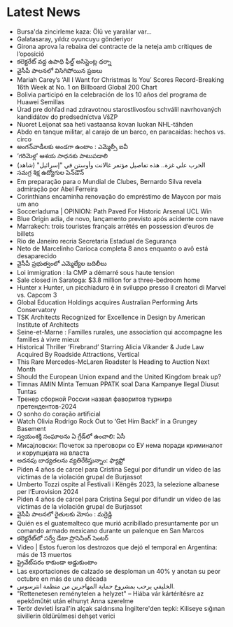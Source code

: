 # Latest News
-  Bursa'da zincirleme kaza: Ölü ve yaralılar var...
-  Galatasaray, yıldız oyuncuyu gönderiyor
-  Girona aprova la rebaixa del contracte de la neteja amb crítiques de l’oposició
-  కలెక్టరేట్‌ వద్ద ఉపాధి ఫీల్డ్‌ అసిస్టెంట్ల ధర్నా
-  వైసీపీ పాలనలో విసిగిపోయిన ప్రజలు
-  Mariah Carey’s ‘All I Want for Christmas Is You’ Scores Record-Breaking 16th Week at No. 1 on Billboard Global 200 Chart
-  Bolivia participó en la celebración de los 10 años del programa de Huawei Semillas
-  Úrad pre dohľad nad zdravotnou starostlivosťou schválil navrhovaných kandidátov do predsedníctva VšZP
-  Nuoret Leijonat saa heti vastaansa kovan luokan NHL-tähden
-  Abdo en tanque militar, al carajo de un barco, en paracaídas: hechos vs. circo
-  అంగన్‌వాడీలకు అండగా ఉంటాం : ఎమ్మెల్సీ ఐవీ
-  ‘గరిమెళ్ల’ ఆశయ సాధనకు పాటుపడాలి
-  الحرب على غزة.. هذه تفاصيل مؤتمر غالانت وأوستن في "إسرائيل" (شاهد)
-  సమగ్ర శిక్ష ఉద్యోగుల పెన్‌డౌన్‌
-  Em preparação para o Mundial de Clubes, Bernardo Silva revela admiração por Abel Ferreira
-  Corinthians encaminha renovação do empréstimo de Maycon por mais um ano
-  Soccerladuma | OPINION: Path Paved For Historic Arsenal UCL Win
-  Blue Origin adia, de novo, lançamento previsto após acidente com nave
-  Marrakech: trois touristes français arrêtés en possession d’euros de billets
-  Rio de Janeiro recria Secretaria Estadual de Segurança
-  Neto de Marcelinho Carioca completa 8 anos enquanto o avô está desaparecido
-  వైసీపీ ప్రభుత్వంలో ఎమ్మెల్యేల బదిలీలు
-  Loi immigration : la CMP a démarré sous haute tension
-  Sale closed in Saratoga: $3.8 million for a three-bedroom home
-  Hunter x Hunter, un picchiaduro è in sviluppo presso il creatori di Marvel vs. Capcom 3
-  Global Education Holdings acquires Australian Performing Arts Conservatory
-  TSK Architects Recognized for Excellence in Design by American Institute of Architects
-  Seine-et-Marne : Familles rurales, une association qui accompagne les familles à vivre mieux
-  Historical Thriller ‘Firebrand’ Starring Alicia Vikander & Jude Law Acquired By Roadside Attractions, Vertical
-  This Rare Mercedes-McLaren Roadster Is Heading to Auction Next Month
-  Should the European Union expand and the United Kingdom break up?
-  Timnas AMIN Minta Temuan PPATK soal Dana Kampanye Ilegal Diusut Tuntas
-  Тренер сборной России назвал фаворитов турнира претендентов-2024
-  O sonho do coração artificial
-  Watch Olivia Rodrigo Rock Out to ‘Get Him Back!’ in a Grungey Basement
-  స్వయంశక్తి సంఘాలను ఏ గ్రేడ్‌లో ఉంచాలి: ఏసీ
-  Мисајловски: Почеток за преговори со ЕУ нема поради криминалот и корупцијата на власта
-  అదనపు బాధ్యతలను వ్యతిరేకిస్తున్నాం: ఫ్యాప్టో
-  Piden 4 años de cárcel para Cristina Seguí por difundir un vídeo de las víctimas de la violación grupal de Burjassot
-  Umberto Tozzi ospite al Festivali i Këngës 2023, la selezione albanese per l’Eurovision 2024
-  Piden 4 años de cárcel para Cristina Seguí por difundir un vídeo de las víctimas de la violación grupal de Burjassot
-  వైసీపీ పాలనలో రైతులకు మోసం : మర్రెడ్డి
-  Quién es el guatemalteco que murió acribillado presuntamente por un comando armado mexicano durante un palenque en San Marcos
-  కలెక్టరేట్‌లో సర్వే డేటా ప్రొసెసింగ్‌ సెంటర్‌
-  Video | Estos fueron los destrozos que dejó el temporal en Argentina: más de 13 muertos
-  ప్రైవేట్‌పరం కాకుండా అడ్డుకుంటాం
-  Las exportaciones de calzado se desploman un 40% y anotan su peor octubre en más de una década
-  الخليفي يرحب بمشروع حماية المهاجرين من منظمة انترسوس.
-  "Rettenetesen reménytelen a helyzet" – Hiába vár kártérítésre az epekőműtét után elhunyt Anna szerelme
-  Terör devleti İsrail'in alçak saldırısına İngiltere'den tepki: Kiliseye sığınan sivillerin öldürülmesi dehşet verici
